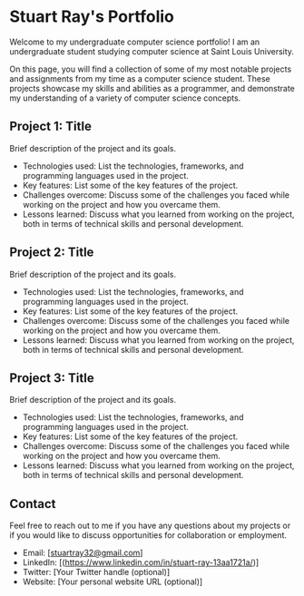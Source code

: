 # Stuart Ray's Portfolio

Welcome to my undergraduate computer science portfolio! I am an undergraduate student studying computer science at Saint Louis University.

On this page, you will find a collection of some of my most notable projects and assignments from my time as a computer science student. These projects showcase my skills and abilities as a programmer, and demonstrate my understanding of a variety of computer science concepts.

## Project 1: Title

Brief description of the project and its goals.

- Technologies used: List the technologies, frameworks, and programming languages used in the project.
- Key features: List some of the key features of the project.
- Challenges overcome: Discuss some of the challenges you faced while working on the project and how you overcame them.
- Lessons learned: Discuss what you learned from working on the project, both in terms of technical skills and personal development.

## Project 2: Title

Brief description of the project and its goals.

- Technologies used: List the technologies, frameworks, and programming languages used in the project.
- Key features: List some of the key features of the project.
- Challenges overcome: Discuss some of the challenges you faced while working on the project and how you overcame them.
- Lessons learned: Discuss what you learned from working on the project, both in terms of technical skills and personal development.

## Project 3: Title

Brief description of the project and its goals.

- Technologies used: List the technologies, frameworks, and programming languages used in the project.
- Key features: List some of the key features of the project.
- Challenges overcome: Discuss some of the challenges you faced while working on the project and how you overcame them.
- Lessons learned: Discuss what you learned from working on the project, both in terms of technical skills and personal development.

## Contact

Feel free to reach out to me if you have any questions about my projects or if you would like to discuss opportunities for collaboration or employment.

- Email: [stuartray32@gmail.com]
- LinkedIn: [(https://www.linkedin.com/in/stuart-ray-13aa1721a/)]
- Twitter: [Your Twitter handle (optional)]
- Website: [Your personal website URL (optional)]
